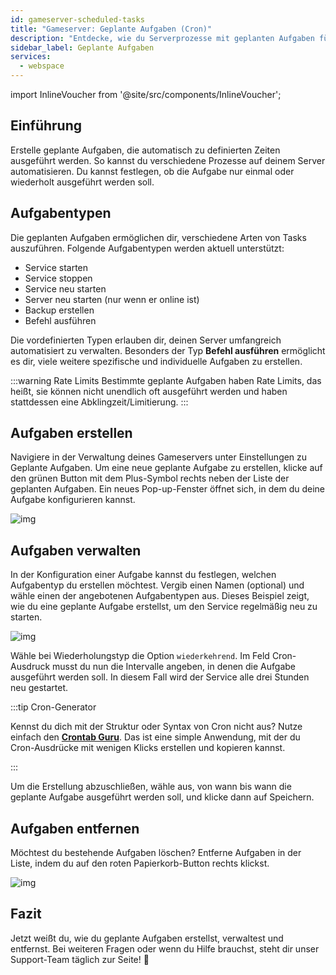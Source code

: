 ```yaml
---
id: gameserver-scheduled-tasks
title: "Gameserver: Geplante Aufgaben (Cron)"
description: "Entdecke, wie du Serverprozesse mit geplanten Aufgaben für Backups, Service-Management und Befehle automatisierst → Jetzt mehr erfahren"
sidebar_label: Geplante Aufgaben
services:
  - webspace
---
```


import InlineVoucher from '@site/src/components/InlineVoucher';



## Einführung

Erstelle geplante Aufgaben, die automatisch zu definierten Zeiten ausgeführt werden. So kannst du verschiedene Prozesse auf deinem Server automatisieren. Du kannst festlegen, ob die Aufgabe nur einmal oder wiederholt ausgeführt werden soll.



## Aufgabentypen

Die geplanten Aufgaben ermöglichen dir, verschiedene Arten von Tasks auszuführen. Folgende Aufgabentypen werden aktuell unterstützt:

- Service starten
- Service stoppen
- Service neu starten
- Server neu starten (nur wenn er online ist)
- Backup erstellen
- Befehl ausführen

Die vordefinierten Typen erlauben dir, deinen Server umfangreich automatisiert zu verwalten. Besonders der Typ **Befehl ausführen** ermöglicht es dir, viele weitere spezifische und individuelle Aufgaben zu erstellen.

:::warning Rate Limits
Bestimmte geplante Aufgaben haben Rate Limits, das heißt, sie können nicht unendlich oft ausgeführt werden und haben stattdessen eine Abklingzeit/Limitierung.
 :::

## Aufgaben erstellen

Navigiere in der Verwaltung deines Gameservers unter Einstellungen zu Geplante Aufgaben. Um eine neue geplante Aufgabe zu erstellen, klicke auf den grünen Button mit dem Plus-Symbol rechts neben der Liste der geplanten Aufgaben. Ein neues Pop-up-Fenster öffnet sich, in dem du deine Aufgabe konfigurieren kannst.

![img](https://screensaver01.zap-hosting.com/index.php/s/TBxP22trRKML3wk/download)





## Aufgaben verwalten

In der Konfiguration einer Aufgabe kannst du festlegen, welchen Aufgabentyp du erstellen möchtest. Vergib einen Namen (optional) und wähle einen der angebotenen Aufgabentypen aus. Dieses Beispiel zeigt, wie du eine geplante Aufgabe erstellst, um den Service regelmäßig neu zu starten.

![img](https://screensaver01.zap-hosting.com/index.php/s/P6DeWiRC3tDqG2z/preview)

Wähle bei Wiederholungstyp die Option `wiederkehrend`. Im Feld Cron-Ausdruck musst du nun die Intervalle angeben, in denen die Aufgabe ausgeführt werden soll. In diesem Fall wird der Service alle drei Stunden neu gestartet.

:::tip Cron-Generator

Kennst du dich mit der Struktur oder Syntax von Cron nicht aus? Nutze einfach den [**Crontab Guru**](https://crontab.guru/). Das ist eine simple Anwendung, mit der du Cron-Ausdrücke mit wenigen Klicks erstellen und kopieren kannst.

:::

Um die Erstellung abzuschließen, wähle aus, von wann bis wann die geplante Aufgabe ausgeführt werden soll, und klicke dann auf Speichern.

## Aufgaben entfernen

Möchtest du bestehende Aufgaben löschen? Entferne Aufgaben in der Liste, indem du auf den roten Papierkorb-Button rechts klickst.

![img](https://screensaver01.zap-hosting.com/index.php/s/6XWMJn2BoAdL6t9/download)



## Fazit

Jetzt weißt du, wie du geplante Aufgaben erstellst, verwaltest und entfernst. Bei weiteren Fragen oder wenn du Hilfe brauchst, steht dir unser Support-Team täglich zur Seite! 🙂

<InlineVoucher />